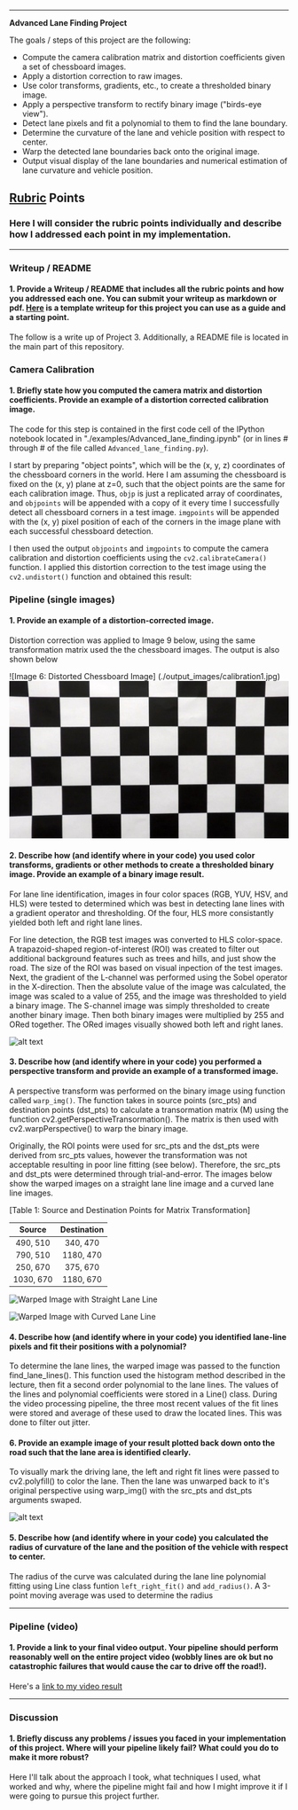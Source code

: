 
---

**Advanced Lane Finding Project**

The goals / steps of this project are the following:

* Compute the camera calibration matrix and distortion coefficients given a set of chessboard images.
* Apply a distortion correction to raw images.
* Use color transforms, gradients, etc., to create a thresholded binary image.
* Apply a perspective transform to rectify binary image ("birds-eye view").
* Detect lane pixels and fit a polynomial to them to find the lane boundary.
* Determine the curvature of the lane and vehicle position with respect to center.
* Warp the detected lane boundaries back onto the original image.
* Output visual display of the lane boundaries and numerical estimation of lane curvature and vehicle position.

[//]: # (Image References)

[image1]: ./examples/undistort_output.png "Undistorted"
[image2]: ./test_images/test1.jpg "Road Transformed"
[image3]: ./examples/binary_combo_example.jpg "Binary Example"
[image4]: ./examples/warped_straight_lines.jpg "Warp Example"
[image5]: ./examples/color_fit_lines.jpg "Fit Visual"
[image6]: ./examples/example_output.jpg "Output"
[video1]: ./project_video.mp4 "Video"

## [Rubric](https://review.udacity.com/#!/rubrics/571/view) Points

### Here I will consider the rubric points individually and describe how I addressed each point in my implementation.  

---

### Writeup / README

#### 1. Provide a Writeup / README that includes all the rubric points and how you addressed each one.  You can submit your writeup as markdown or pdf.  [Here](https://github.com/udacity/CarND-Advanced-Lane-Lines/blob/master/writeup_template.md) is a template writeup for this project you can use as a guide and a starting point.  

The follow is a write up of Project 3. Additionally, a README file is located in the main part of this repository.

### Camera Calibration

#### 1. Briefly state how you computed the camera matrix and distortion coefficients. Provide an example of a distortion corrected calibration image.

The code for this step is contained in the first code cell of the IPython notebook located in "./examples/Advanced_lane_finding.ipynb" (or in lines # through # of the file called `Advanced_lane_finding.py`).  

I start by preparing "object points", which will be the (x, y, z) coordinates of the chessboard corners in the world. Here I am assuming the chessboard is fixed on the (x, y) plane at z=0, such that the object points are the same for each calibration image.  Thus, `objp` is just a replicated array of coordinates, and `objpoints` will be appended with a copy of it every time I successfully detect all chessboard corners in a test image.  `imgpoints` will be appended with the (x, y) pixel position of each of the corners in the image plane with each successful chessboard detection.  

I then used the output `objpoints` and `imgpoints` to compute the camera calibration and distortion coefficients using the `cv2.calibrateCamera()` function.  I applied this distortion correction to the test image using the `cv2.undistort()` function and obtained this result: 


### Pipeline (single images)

#### 1. Provide an example of a distortion-corrected image.

Distortion correction was applied to Image 9 below, using the same transformation matrix used the the chessboard images. The output is also shown below 

![Image 6: Distorted Chessboard Image] (./output_images/calibration1.jpg)
![Image 7: Undistorted Chessboard](./output_images/Undistorted_chessboard.jpg)


#### 2. Describe how (and identify where in your code) you used color transforms, gradients or other methods to create a thresholded binary image.  Provide an example of a binary image result.

For lane line identification, images in four color spaces (RGB, YUV, HSV, and HLS) were tested to determined which was best in detecting lane lines with a gradient operator and thresholding. Of the four, HLS more consistantly yielded both left and right lane lines.

For line detection, the RGB test images was converted to HLS color-space. A trapazoid-shaped region-of-interest (ROI) was created to filter out additional background features such as trees and hills, and just show the road. The size of the ROI was based on visual inpection of the test images. Next, the gradient of the L-channel was performed using the Sobel operator in the X-direction. Then the absolute value of the image was calculated, the image was scaled to a value of 255, and the image was thresholded to yield a binary image. The S-channel image was simply thresholded to create another binary image. Then both binary images were multiplied by 255 and ORed together. The ORed images visually showed both left and right lanes. 



![alt text][image3]

#### 3. Describe how (and identify where in your code) you performed a perspective transform and provide an example of a transformed image.

A perspective transform was performed on the binary image using function called `warp_img()`. The function takes in source points (src_pts) and destination points (dst_pts) to calculate a transormation matrix (M) using  the function cv2.getPerspectiveTransormation().  The matrix is then used with cv2.warpPerspective() to warp the binary image.

Originally, the ROI points were used for src_pts and the dst_pts were derived from src_pts values, however the transformation was not acceptable resulting in poor line fitting (see below). Therefore, the src_pts and dst_pts were determined through trial-and-error. The images below show the warped images on a straight lane line image and a curved lane line images. 


[Table 1: Source and Destination Points for Matrix Transformation]

| Source        | Destination   | 
|:-------------:|:-------------:| 
| 490, 510      | 340, 470      | 
| 790, 510      | 1180, 470     |
| 250, 670      | 375, 670      |
| 1030, 670     | 1180, 670     |



![Warped Image with Straight Lane Line][image4]

![Warped Image with Curved Lane Line][image5]


#### 4. Describe how (and identify where in your code) you identified lane-line pixels and fit their positions with a polynomial?

To determine the lane lines, the warped image was passed to the function find_lane_lines(). This function used the histogram method described in the lecture, then fit a second order polynomial to the lane lines. The values of the lines and polynomial coefficients were stored in a Line() class. During the video processing pipeline, the three most recent values of the fit lines were stored and average of these used to draw the located lines. This was done to filter out jitter. 

#### 6. Provide an example image of your result plotted back down onto the road such that the lane area is identified clearly.

To visually mark the driving lane, the left and right fit lines were passed to cv2.polyfill() to color the lane. Then the lane was unwarped back to it's original perspective using warp_img() with the src_pts and dst_pts arguments swaped. 

![alt text][image5]

#### 5. Describe how (and identify where in your code) you calculated the radius of curvature of the lane and the position of the vehicle with respect to center.

The radius of the curve was calculated during the lane line polynomial fitting using Line class funtion `left_right_fit()` and `add_radius()`. A 3-point moving average was used to determine the radius 



---

### Pipeline (video)

#### 1. Provide a link to your final video output.  Your pipeline should perform reasonably well on the entire project video (wobbly lines are ok but no catastrophic failures that would cause the car to drive off the road!).

Here's a [link to my video result](./project_video.mp4)

---

### Discussion

#### 1. Briefly discuss any problems / issues you faced in your implementation of this project.  Where will your pipeline likely fail?  What could you do to make it more robust?

Here I'll talk about the approach I took, what techniques I used, what worked and why, where the pipeline might fail and how I might improve it if I were going to pursue this project further.  
